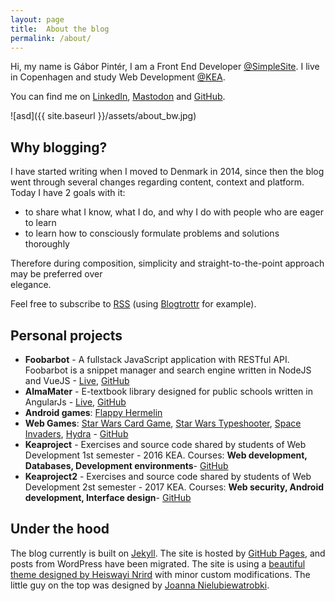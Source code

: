 ```yaml
---
layout: page
title:  About the blog
permalink: /about/
---
```

Hi, my name is Gábor Pintér, I am a Front End Developer [@SimpleSite](http://simplesite.com). I live in Copenhagen and study Web Development [@KEA](http://kea.dk).

You can find me on [LinkedIn](https://www.linkedin.com/in/gaboratorium/), [Mastodon](https://mastodon.technology/@gaboratorium) and [GitHub](http://github.com/{{site.github_username}}).

![asd]({{ site.baseurl }}/assets/about_bw.jpg)

<!--![Me!]({{ site.cdn_path }}/img/about.jpg)-->

## Why blogging?

I have started writing when I moved to Denmark in 2014, since then the blog went through several changes regarding content, context and platform. Today I have 2 goals with it:

  - to share what I know, what I do, and why I do with people who are eager to learn
  - to learn how to consciously formulate problems and solutions thoroughly

Therefore during composition, simplicity and straight-to-the-point approach may be preferred over 	
elegance.

Feel free to subscribe to [RSS]({{site.url}}/feed.xml) (using [Blogtrottr](https://blogtrottr.com/) for example).

## Personal projects

  - **Foobarbot** - A fullstack JavaScript application with RESTful API. Foobarbot is a snippet manager and search engine written in NodeJS and VueJS - [Live](http://foobarbot.com), [GitHub](https://github.com/gaboratorium/foobarbot)
  - **AlmaMater** - E-textbook library designed for public schools written in AngularJs - [Live](http://gaboratorium.github.io/AlmaMater/#/), [GitHub](https://github.com/gaboratorium/AlmaMater)
  - **Android games**: [Flappy Hermelin]({{site.url}}/notes/my-first-android-game)
  - **Web Games**: [Star Wars Card Game](http://gaborpinter.net/webapps/swcg/), [Star Wars Typeshooter](http://gaborpinter.net/webapps/starwars/), [Space Invaders](http://gaborpinter.net/webapps/spaceinvaders/), [Hydra](http://gaborpinter.net/webapps/hydra/) - [GitHub](https://github.com/gaboratorium/Completed-Tutorials)
  - **Keaproject** - Exercises and source code shared by students of Web Development 1st semester - 2016 KEA. Courses: **Web development, Databases, Development environments**- [GitHub](https://github.com/gaboratorium/keaproject)
  - **Keaproject2** - Exercises and source code shared by students of Web Development 2st semester - 2017 KEA. Courses: **Web security, Android development, Interface design**- [GitHub](https://github.com/gaboratorium/keaproject2)

## Under the hood
The blog currently is built on [Jekyll](https://jekyllrb.com/). The site is hosted by [GitHub Pages](https://pages.github.com/), and posts from WordPress have been migrated. The site is using a [beautiful theme designed by Heiswayi Nrird](https://github.com/heiswayi/the-plain) with minor custom modifications. The little guy on the top was designed by [Joanna Nielubiewatrobki](https://www.behance.net/user/?username=nielubiewatrobki).
